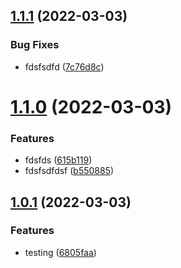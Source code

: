 ## [1.1.1](https://github.com/derekhawker/ide-settings/compare/1.1.0...1.1.1) (2022-03-03)


### Bug Fixes

* fdsfsdfd ([7c76d8c](https://github.com/derekhawker/ide-settings/commit/7c76d8cbb258c0d858eb3c4011fb4ec28d99b4a9))



# [1.1.0](https://github.com/derekhawker/ide-settings/compare/1.0.1...1.1.0) (2022-03-03)


### Features

* fdsfds ([615b119](https://github.com/derekhawker/ide-settings/commit/615b119aabc701fc0ee2cd24dd965ad18900a5e8))
* fdsfsdfdsf ([b550885](https://github.com/derekhawker/ide-settings/commit/b550885fa5dea9a9417009e9809de6ab2ea0f98d))



## [1.0.1](https://github.com/derekhawker/ide-settings/compare/6805faab357d17b294f1ee67c1bf3e6db7eac5cc...1.0.1) (2022-03-03)


### Features

* testing ([6805faa](https://github.com/derekhawker/ide-settings/commit/6805faab357d17b294f1ee67c1bf3e6db7eac5cc))



